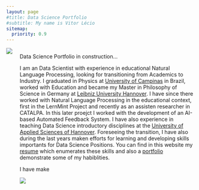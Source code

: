 ```yaml
---
layout: page
#title: Data Science Portfolio 
#subtitle: My name is Vitor Lécio
sitemap:
  priority: 0.9
---
```

<div id="describe-text" style="display: flex; align-items: flex-start; gap: 20px;">
<div class='image'>
<img src="{{ '/assets/img/profile.jpeg' | prepend: site.baseurl }}" id="about-img" style="max-width: 200px; height: auto;">
</div>
<div class='text'>
<p markdown="1"> Data Science Portfolio in construction...

I am an Data Scientist with experience in educational Natural Language Processing, looking for transitioning from Academics to Industry. I graduated in Physics at [University of Campinas](https://www.unicamp.br/unicamp/) in Brazil, worked with Education and became my Master in Philosophy of Science in Germany at [Leibniz University Hannover](https:). I have since there worked with Natural Language Processing in the educational context, first in the LernMint Project and recently as an assisten researcher in CATALPA. In this later proejct I worked with the development of an AI-based Automated Feedback System. I have also experience in teaching Data Science introductory disciplines at the [University of Applied Sciences of Hannover](https:). Foreseeing the transition, I have also during the last years maken efforts for learning and developing skills importants for Data Science Positions. You can find in this website my [resume](https:) which enumerates these skills and also a [portfolio](https:) demonstrate some of my habiblities. </p>


<p markdown="1"> I have make </p>

<div class='image'>
<img src="{{ '/assets/img/post1.png' | prepend: site.baseurl }}" id="post" style="max-width: 200px; height: auto;">
</div>
</div>
</div>